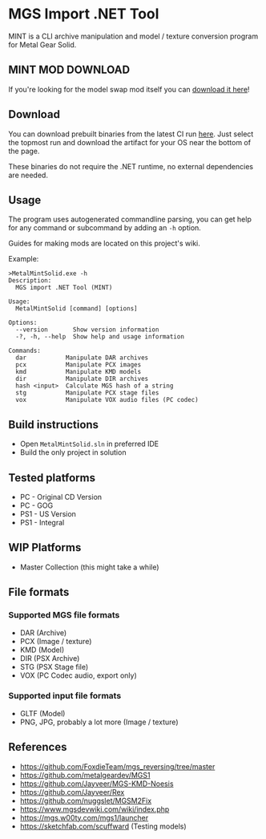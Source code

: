 # MGS Import .NET Tool
MINT is a CLI archive manipulation and model / texture conversion program for Metal Gear Solid.

## MINT MOD DOWNLOAD
If you're looking for the model swap mod itself you can [download it here](https://virusek20.kuub.io/mint/)!

## Download

You can download prebuilt binaries from the latest CI run [here](https://github.com/virusek20/mint/actions). Just select the topmost run and download the artifact for your OS near the bottom of the page.

These binaries do not require the .NET runtime, no external dependencies are needed.

## Usage

The program uses autogenerated commandline parsing, you can get help for any command or subcommand by adding an `-h` option.

Guides for making mods are located on this project's wiki.

Example:
```
>MetalMintSolid.exe -h
Description:
  MGS import .NET Tool (MINT)

Usage:
  MetalMintSolid [command] [options]

Options:
  --version       Show version information
  -?, -h, --help  Show help and usage information

Commands:
  dar           Manipulate DAR archives
  pcx           Manipulate PCX images
  kmd           Manipulate KMD models
  dir           Manipulate DIR archives
  hash <input>  Calculate MGS hash of a string
  stg           Manipulate PCX stage files
  vox           Manipulate VOX audio files (PC codec)
```

## Build instructions
- Open `MetalMintSolid.sln` in preferred IDE
- Build the only project in solution

## Tested platforms
- PC - Original CD Version
- PC - GOG
- PS1 - US Version
- PS1 - Integral

## WIP Platforms
- Master Collection (this might take a while)

## File formats
### Supported MGS file formats
- DAR (Archive)
- PCX (Image / texture)
- KMD (Model)
- DIR (PSX Archive)
- STG (PSX Stage file)
- VOX (PC Codec audio, export only)

### Supported input file formats
- GLTF (Model)
- PNG, JPG, probably a lot more (Image / texture)

## References
- https://github.com/FoxdieTeam/mgs_reversing/tree/master
- https://github.com/metalgeardev/MGS1
- https://github.com/Jayveer/MGS-KMD-Noesis
- https://github.com/Jayveer/Rex
- https://github.com/nuggslet/MGSM2Fix
- https://www.mgsdevwiki.com/wiki/index.php
- https://mgs.w00ty.com/mgs1/launcher
- https://sketchfab.com/scuffward (Testing models)
